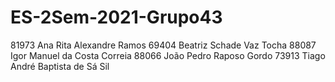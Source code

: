 # ES-2Sem-2021-Grupo43
81973 Ana Rita Alexandre Ramos
69404 Beatriz Schade Vaz Tocha
88087 Igor Manuel da Costa Correia
88066 João Pedro Raposo Gordo
73913 Tiago André Baptista de Sá Sil
